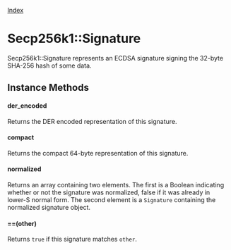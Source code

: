 [Index](index.md)

Secp256k1::Signature
====================

Secp256k1::Signature represents an ECDSA signature signing the 32-byte SHA-256
hash of some data.

Instance Methods
----------------

#### der_encoded

Returns the DER encoded representation of this signature.

#### compact

Returns the compact 64-byte representation of this signature.

#### normalized

Returns an array containing two elements. The first is a Boolean indicating
whether or not the signature was normalized, false if it was already in lower-S
normal form. The second element is a `Signature` containing the normalized
signature object.

#### ==(other)

Returns `true` if this signature matches `other`.
